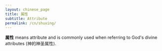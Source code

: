 ```yaml
---
layout: chinese_page
title: 属性
subtitle: Attribute
permalink: /cn/shuxing/
---
```


**属性** means attribute and is commonly used when referring to God's divine attributes (神的神圣属性).

